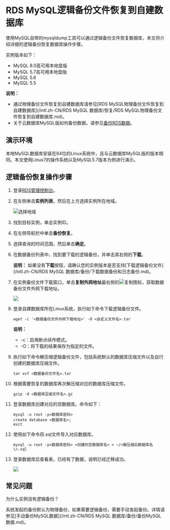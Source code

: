 # RDS MySQL逻辑备份文件恢复到自建数据库

使用MySQL自带的mysqldump工具可以通过逻辑备份文件恢复数据库，本文将介绍详细的逻辑备份恢复数据库操作步骤。

实例版本如下：

-   MySQL 8.0高可用本地盘版
-   MySQL 5.7高可用本地盘版
-   MySQL 5.6
-   MySQL 5.5

**说明：**

-   通过物理备份文件恢复到自建数据库请参见[RDS MySQL物理备份文件恢复到自建数据库](/intl.zh-CN/RDS MySQL 数据库/恢复/RDS MySQL物理备份文件恢复到自建数据库.md)。
-   关于云数据库MySQL版如何备份数据，请参见[备份RDS数据]()。

## 演示环境

本地MySQL数据库安装在64位的Linux系统中，且与云数据库MySQL版的版本相同。本文使用Linux7的操作系统以及MySQL5.7版本为例进行演示。

## 逻辑备份恢复操作步骤

1.  登录[RDS管理控制台](https://rds.console.aliyun.com/)。

2.  在左侧单击**实例列表**，然后在上方选择实例所在地域。

    ![选择地域](https://static-aliyun-doc.oss-cn-hangzhou.aliyuncs.com/assets/img/zh-CN/3074469951/p36543.png)

3.  找到目标实例，单击实例ID。

4.  在左侧导航栏中单击**备份恢复**。

5.  选择查询的时间范围，然后单击**确定**。

6.  在数据备份列表中，找到要下载的逻辑备份，并单击其右侧的**下载**。

    **说明：** 如果没有**下载**按钮，请确认您的实例版本是否支持[下载逻辑备份文件](/intl.zh-CN/RDS MySQL 数据库/备份/下载数据备份和日志备份.md)。

7.  在实例备份文件下载窗口，单击**复制外网地址**最右侧的![复制图标](https://static-aliyun-doc.oss-cn-hangzhou.aliyuncs.com/assets/img/zh-CN/9313729951/p130030.png)，获取数据备份文件外网下载地址。

    ![](https://static-aliyun-doc.oss-cn-hangzhou.aliyuncs.com/assets/img/zh-CN/9313729951/p32292.png)

8.  登录自建数据库所在Linux系统，执行如下命令下载逻辑备份文件。

    ```
    wget -c '<数据备份文件外网下载地址>' -O <自定义文件名>.tar
    ```

    **说明：**

    -   -c：启用断点续传模式。
    -   -O：将下载的结果保存为指定的文件。
9.  执行如下命令解压缩逻辑备份文件，包括系统默认的数据库压缩文件以及自行创建的数据库压缩文件。

    ```
    tar xvf <数据备份文件名>.tar
    ```

10. 根据需要恢复的数据库再次解压缩对应的数据库压缩文件。

    ```
    gzip -d <数据库压缩文件名>.gz
    ```

11. 登录数据库创建对应的空数据库。命令如下：

    ```
    mysql -u root -p<数据库密码>
    create database <数据库名>;
    exit
    ```

12. 使用如下命令将.sql文件导入对应数据库。

    ```
    mysql -u root -p<数据库密码> <创建的空数据库名> < ~/<解压缩后数据库名\>.sql
    ```

13. 登录数据库后查看表，已经有了数据，说明已经迁移成功。

    ![](https://static-aliyun-doc.oss-cn-hangzhou.aliyuncs.com/assets/img/zh-CN/9313729951/p32293.png)


## 常见问题

为什么实例没有逻辑备份？

系统发起的备份默认为物理备份，如果需要逻辑备份，需要手动发起备份。详情请参见[手动备份MySQL数据](/intl.zh-CN/RDS MySQL 数据库/备份/备份MySQL数据.md)。

